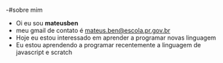 -#sobre mim 
- Oi eu sou **mateusben**
- meu gmail de contato é mateus.ben@escola.pr.gov.br
- Hoje eu estou interessado em aprender a programar novas linguagem
- Eu estou aprendendo a programar recentemente a linguagem de javascript e scratch
